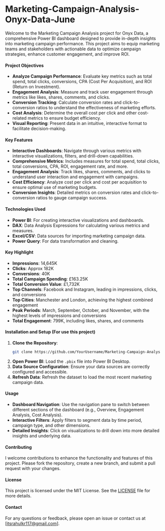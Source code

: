 # Marketing-Campaign-Analysis-Onyx-Data-June
Welcome to the Marketing Campaign Analysis project for Onyx Data, a comprehensive Power BI dashboard designed to provide in-depth insights into marketing campaign performance. This project aims to equip marketing teams and stakeholders with actionable data to optimize campaign strategies, enhance customer engagement, and improve ROI.

#### Project Objectives

- **Analyze Campaign Performance**: Evaluate key metrics such as total spend, total clicks, conversions, CPA (Cost Per Acquisition), and ROI (Return on Investment).
- **Engagement Analysis**: Measure and track user engagement through metrics like likes, shares, comments, and clicks.
- **Conversion Tracking**: Calculate conversion rates and click-to-conversion ratios to understand the effectiveness of marketing efforts.
- **Cost Analysis**: Determine the overall cost per click and other cost-related metrics to ensure budget efficiency.
- **Visual Reporting**: Present data in an intuitive, interactive format to facilitate decision-making.

#### Key Features

- **Interactive Dashboards**: Navigate through various metrics with interactive visualizations, filters, and drill-down capabilities.
- **Comprehensive Metrics**: Includes measures for total spend, total clicks, total conversions, CPA, ROI, engagement rate, and more.
- **Engagement Analysis**: Track likes, shares, comments, and clicks to understand user interaction and engagement with campaigns.
- **Cost Efficiency**: Analyze cost per click and cost per acquisition to ensure optimal use of marketing budgets.
- **Conversion Insights**: Detailed metrics on conversion rates and click-to-conversion ratios to gauge campaign success.

#### Technologies Used

- **Power BI**: For creating interactive visualizations and dashboards.
- **DAX**: Data Analysis Expressions for calculating various metrics and measures.
- **Excel/CSV**: Data sources for importing marketing campaign data.
- **Power Query**: For data transformation and cleaning.

#### Key Highlight
- **Impressions**: 14,645K
- **Clicks**: Approx 182K
- **Conversions**: 40K
- **Total Campaign Spending**: £163.25K
- **Total Conversion Value**: £1,732K
- **Top Channels**: Facebook and Instagram, leading in impressions, clicks, and conversions
- **Top Cities**: Manchester and London, achieving the highest combined engagement
- **Peak Periods**: March, September, October, and November, with the highest levels of impressions and conversions
- **Total Engagement**: 799K, including likes, shares, and comments

#### Installation and Setup (For use this project)

1. **Clone the Repository**: 
    ```sh
    git clone https://github.com/YourUsername/Marketing-Campaign-Analysis-Onyx-Data.git
    ```
2. **Open Power BI**: Load the `.pbix` file into Power BI Desktop.
3. **Data Source Configuration**: Ensure your data sources are correctly configured and accessible.
4. **Refresh Data**: Refresh the dataset to load the most recent marketing campaign data.

#### Usage

- **Dashboard Navigation**: Use the navigation pane to switch between different sections of the dashboard (e.g., Overview, Engagement Analysis, Cost Analysis).
- **Interactive Filters**: Apply filters to segment data by time period, campaign type, and other dimensions.
- **Detailed Insights**: Click on visualizations to drill down into more detailed insights and underlying data.

#### Contributing

I welcome contributions to enhance the functionality and features of this project. Please fork the repository, create a new branch, and submit a pull request with your changes.

#### License

This project is licensed under the MIT License. See the [LICENSE](LICENSE) file for more details.

#### Contact

For any questions or feedback, please open an issue or contact us at [itsrahulkr117@gmail.com].
